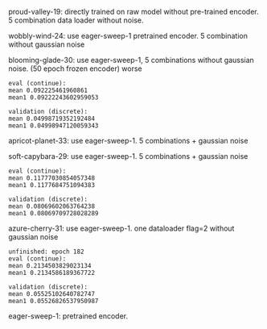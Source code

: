proud-valley-19: directly trained on raw model without pre-trained encoder. 5 combination data loader without noise.

wobbly-wind-24: use eager-sweep-1 pretrained encoder. 5 combination without gaussian noise

blooming-glade-30: use eager-sweep-1, 5 combinations without gaussian noise. (50 epoch frozen encoder) worse
    
    eval (continue):
    mean 0.092225461960861
    mean1 0.09222243602959053

    validation (discrete):
    mean 0.04998719352192484
    mean1 0.04998947120059343

apricot-planet-33: use eager-sweep-1. 5 combinations + gaussian noise

soft-capybara-29: use eager-sweep-1. 5 combinations + gaussian noise
    
    eval (continue):
    mean 0.11777030854057348
    mean1 0.1177684751094383

    validation (discrete):
    mean 0.08069602063764238
    mean1 0.08069709728028289


azure-cherry-31: use eager-sweep-1. one dataloader flag=2  without gaussian noise
    
    unfinished: epoch 182
    eval (continue):
    mean 0.2134503829023134
    mean1 0.2134586189367722

    validation (discrete):
    mean 0.05525102640782747
    mean1 0.05526826537950987

eager-sweep-1: pretrained encoder.
